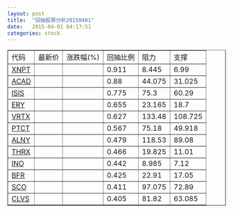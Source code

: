 ```yaml
---
layout: post
title:  "回抽股票分析20150401"
date:   2015-04-01 04:17:51
categories: stock
---
```

<script type="text/javascript">
var stockList = []
stockList.push('gb_xnpt');
stockList.push('gb_acad');
stockList.push('gb_isis');
stockList.push('gb_ery');
stockList.push('gb_vrtx');
stockList.push('gb_ptct');
stockList.push('gb_alny');
stockList.push('gb_thrx');
stockList.push('gb_ino');
stockList.push('gb_bfr');
stockList.push('gb_sco');
stockList.push('gb_clvs');
</script>
<table border="1">
 <tr>
 <td>代码</td>
 <td>最新价</td>
 <td>涨跌幅(%)</td>
 <td>回抽比例</td>
 <td>阻力</td>
 <td>支撑</td>
</tr>
  <tr id="xnpt">
  <td><a href="http://stock.finance.sina.com.cn/usstock/quotes/XNPT.html" target="_blank">XNPT</a></td><td></td><td></td><td>0.911</td><td>8.445</td><td>6.99</td></tr>
  <tr id="acad">
  <td><a href="http://stock.finance.sina.com.cn/usstock/quotes/ACAD.html" target="_blank">ACAD</a></td><td></td><td></td><td>0.88</td><td>44.075</td><td>31.025</td></tr>
  <tr id="isis">
  <td><a href="http://stock.finance.sina.com.cn/usstock/quotes/ISIS.html" target="_blank">ISIS</a></td><td></td><td></td><td>0.775</td><td>75.3</td><td>60.29</td></tr>
  <tr id="ery">
  <td><a href="http://stock.finance.sina.com.cn/usstock/quotes/ERY.html" target="_blank">ERY</a></td><td></td><td></td><td>0.655</td><td>23.165</td><td>18.7</td></tr>
  <tr id="vrtx">
  <td><a href="http://stock.finance.sina.com.cn/usstock/quotes/VRTX.html" target="_blank">VRTX</a></td><td></td><td></td><td>0.627</td><td>133.48</td><td>108.725</td></tr>
  <tr id="ptct">
  <td><a href="http://stock.finance.sina.com.cn/usstock/quotes/PTCT.html" target="_blank">PTCT</a></td><td></td><td></td><td>0.567</td><td>75.18</td><td>49.918</td></tr>
  <tr id="alny">
  <td><a href="http://stock.finance.sina.com.cn/usstock/quotes/ALNY.html" target="_blank">ALNY</a></td><td></td><td></td><td>0.479</td><td>118.53</td><td>89.08</td></tr>
  <tr id="thrx">
  <td><a href="http://stock.finance.sina.com.cn/usstock/quotes/THRX.html" target="_blank">THRX</a></td><td></td><td></td><td>0.466</td><td>19.825</td><td>11.01</td></tr>
  <tr id="ino">
  <td><a href="http://stock.finance.sina.com.cn/usstock/quotes/INO.html" target="_blank">INO</a></td><td></td><td></td><td>0.442</td><td>8.985</td><td>7.12</td></tr>
  <tr id="bfr">
  <td><a href="http://stock.finance.sina.com.cn/usstock/quotes/BFR.html" target="_blank">BFR</a></td><td></td><td></td><td>0.425</td><td>22.91</td><td>17.05</td></tr>
  <tr id="sco">
  <td><a href="http://stock.finance.sina.com.cn/usstock/quotes/SCO.html" target="_blank">SCO</a></td><td></td><td></td><td>0.411</td><td>97.075</td><td>72.89</td></tr>
  <tr id="clvs">
  <td><a href="http://stock.finance.sina.com.cn/usstock/quotes/CLVS.html" target="_blank">CLVS</a></td><td></td><td></td><td>0.405</td><td>81.82</td><td>63.085</td></tr>
</table>
